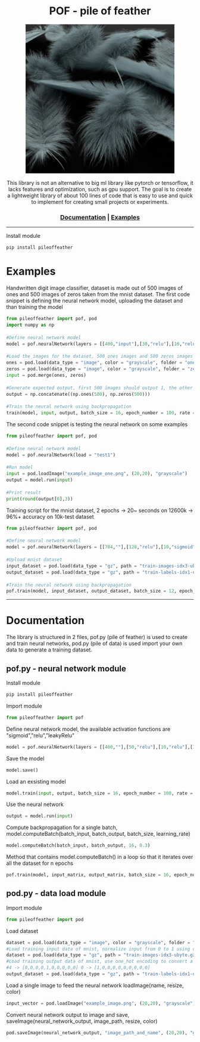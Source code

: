 <div align="center">
<h1>POF - pile of feather</h1>
<img src="https://github.com/usedToBeTomas/pile-of-feather/blob/main/images/pof.png" width="400" height="400" />

This library is not an alternative to big ml library like pytorch or tensorflow, it lacks features and optimization, such as gpu support. The goal is to create a lightweight library of about 100 lines of code that is easy to use and quick to implement for creating small projects or experiments.

<h3>

[Documentation](https://github.com/usedToBeTomas/pile-of-feather#documentation) | [Examples](https://github.com/usedToBeTomas/pile-of-feather#examples)

</h3>

</div>

---

Install module
```cmd
pip install pileoffeather
```
# Examples
Handwritten digit image classifier, dataset is made out of 500 images of ones and 500 images of zeros taken from the mnist dataset. The first code snippet is defining the neural network model, uploading the dataset and than training the model
```python
from pileoffeather import pof, pod
import numpy as np

#Define neural network model
model = pof.neuralNetwork(layers = [[400,"input"],[30,"relu"],[10,"relu"],[1,"sigmoid"]], name = "test1")

#Load the images for the dataset, 500 ones images and 500 zeros images
ones = pod.load(data_type = "image", color = "grayscale", folder = "ones", resize = (20,20))
zeros = pod.load(data_type = "image", color = "grayscale", folder = "zeros", resize = (20,20))
input = pod.merge(ones, zeros)

#Generate expected output, first 500 images should output 1, the other 500 0
output = np.concatenate((np.ones(500), np.zeros(500)))

#Train the neural network using backpropagation
train(model, input, output, batch_size = 16, epoch_number = 100, rate = 0.6)
```
The second code snippet is testing the neural network on some examples
```python
from pileoffeather import pof, pod

#Define neural network model
model = pof.neuralNetwork(load = "test1")

#Run model
input = pod.loadImage("example_image_one.png", (20,20), "grayscale")
output = model.run(input)

#Print result
print(round(output[0],3))
```
Training script for the mnist dataset, 2 epochs -> 20~ seconds on 12600k -> 96%+ accuracy on 10k-test dataset
```python
from pileoffeather import pof, pod

#Define neural network model
model = pof.neuralNetwork(layers = [[784,""],[128,"relu"],[10,"sigmoid"]], name = "mnist")

#Upload mnist dataset
input_dataset = pod.load(data_type = "gz", path = "train-images-idx3-ubyte.gz", start_index = 16, input_number = 784, divide = 255)
output_dataset = pod.load(data_type = "gz", path = "train-labels-idx1-ubyte.gz", start_index = 8, one_hot = 10)

#Train the neural network using backpropagation
pof.train(model, input_dataset, output_dataset, batch_size = 12, epoch_number = 2, rate = 1)
```

---

# Documentation
The library is structured in 2 files, pof.py (pile of feather) is used to create and train neural networks, pod.py (pile of data) is used import your own data to generate a training dataset.
## pof.py - neural network module
Install module
```cmd
pip install pileoffeather
```
Import module
```python
from pileoffeather import pof
```
Define neural network model, the available activation functions are "sigmoid","relu","leakyRelu"
```python
model = pof.neuralNetwork(layers = [[400,""],[50,"relu"],[10,"relu"],[1,"sigmoid"]], name = "test1")
```
Save the model
```python
model.save()
```
Load an exsisting model
```python
model.train(input, output, batch_size = 16, epoch_number = 100, rate = 0.03)
```
Use the neural network
```python
output = model.run(input)
```
Compute backpropagation for a single batch, model.computeBatch(batch_input, batch_output, batch_size, learning_rate)
```python
model.computeBatch(batch_input, batch_output, 16, 0.3)
```
Method that contains model.computeBatch() in a loop so that it iterates over all the dataset for n epochs
```python
pof.train(model, input_matrix, output_matrix, batch_size = 16, epoch_number = 100, rate = 0.03)
```

## pod.py - data load module
Import module
```python
from pileoffeather import pod
```
Load dataset
```python
dataset = pod.load(data_type = "image", color = "grayscale", folder = "folder_name_containing_all_images", resize = (20,20))
#Load training input data of mnist, normalize input from 0 to 1 using divide = 255
dataset = pod.load(data_type = "gz", path = "train-images-idx3-ubyte.gz", start_index = 16, input_number = 784, divide = 255)
#Load training output data of mnist, use one_hot encoding to convert a decimal number to an array (pass total number of classes as parameter)
#4 -> [0,0,0,0,1,0,0,0,0,0] 0 -> [1,0,0,0,0,0,0,0,0,0]
output_dataset = pod.load(data_type = "gz", path = "train-labels-idx1-ubyte.gz", start_index = 8, one_hot = 10)
```
Load a single image to feed the neural network loadImage(name, resize, color)
```python
input_vector = pod.loadImage("example_image.png", (20,20), "grayscale")
```
Convert neural network output to image and save, saveImage(neural_network_output, image_path, resize, color)
```python
pod.saveImage(neural_network_output, "image_path_and_name", (20,20), "grayscale")
```
